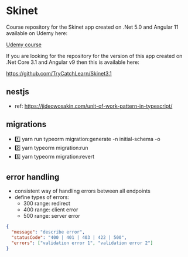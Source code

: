 # Skinet

Course repository for the Skinet app created on .Net 5.0 and Angular 11 available on Udemy here:

[Udemy course](https://www.udemy.com/course/learn-to-build-an-e-commerce-app-with-net-core-and-angular/?couponCode=FD17A0D1131925BE0179)

If you are looking for the repository for the version of this app created on .Net Core 3.1 and Angular v9 then this is available here:

https://github.com/TryCatchLearn/Skinet3.1

## nestjs

- ref: https://jideowosakin.com/unit-of-work-pattern-in-typescript/

## migrations

- 1️⃣ yarn run typeorm migration:generate -n initial-schema -o
- 2️⃣ yarn typeorm migration:run
- :three: yarn typeorm migration:revert

## error handling

- consistent way of handling errors between all endpoints
- define types of errors:
  - 300 range: redirect
  - 400 range: client error
  - 500 range: server error

```json
{
  "message": "describe error",
  "statusCode": "400 | 401 | 403 | 422 | 500",
  "errors": ["validation error 1", "validation error 2"]
}
```
